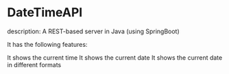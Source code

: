 # DateTimeAPI
description:
A REST-based server in Java (using SpringBoot)

It has the following features:

It shows the current time
It shows the current date
It shows the current date in different formats
